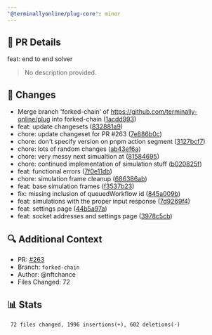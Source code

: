 ```yaml
---
'@terminallyonline/plug-core': minor
---
```


## 🔄 PR Details
feat: end to end solver

> No description provided.

## 📝 Changes
- Merge branch 'forked-chain' of https://github.com/terminally-online/plug into forked-chain ([1acdd993](https://github.com/Terminally-Online/plug/commit/1acdd99330b5dd8d7d81d50051f1ff873d3b7a19))
- feat: update changesets ([832881a9](https://github.com/Terminally-Online/plug/commit/832881a90ce67980dd8a7794eb83d1b20f2c49d7))
- chore: update changeset for PR #263 ([7e886b0c](https://github.com/Terminally-Online/plug/commit/7e886b0cfd2642fceaad46c47c7e976d47d6385a))
- chore: don't specify version on pnpm action segment ([3127bcf7](https://github.com/Terminally-Online/plug/commit/3127bcf7fb9731748bb10233d3d14e33e330a1c2))
- chore: lots of random changes ([ab43ef6a](https://github.com/Terminally-Online/plug/commit/ab43ef6ac0c866715f7963f16d57dd473c207b70))
- chore: very messy next simualtion at ([81584695](https://github.com/Terminally-Online/plug/commit/81584695a374ec146eec855f3fb9bb033d39fbd5))
- chore: continued implementation of simulation stuff ([b020825f](https://github.com/Terminally-Online/plug/commit/b020825f0ddc667d229286136f6da2e75f2a9fbe))
- feat: functional errors ([7f0e11db](https://github.com/Terminally-Online/plug/commit/7f0e11dbf7c79509e9707acab9d47313dc85ce8b))
- chore: simulation frame cleanup ([686386ab](https://github.com/Terminally-Online/plug/commit/686386abbb0388a4c69131e5ada0079a2bc73fa2))
- feat: base simulation frames ([f3537b23](https://github.com/Terminally-Online/plug/commit/f3537b23b1599c0d7fd234a38bd6ec64a92aa43c))
- fix: missing inclusion of queuedWorkflow id ([845a009b](https://github.com/Terminally-Online/plug/commit/845a009b7c23ff35672b05553e8fa9072f3abd3e))
- feat: simulations with the proper input response ([7d9269f4](https://github.com/Terminally-Online/plug/commit/7d9269f4c3e2c7ac1ff5c0a0518b8c0ce88e42bd))
- feat: settings page ([44b5a97a](https://github.com/Terminally-Online/plug/commit/44b5a97a84673197024d806658c21f1cf020eddd))
- feat: socket addresses and settings page ([3978c5cb](https://github.com/Terminally-Online/plug/commit/3978c5cbca97b215d9489548880acba1252b4920))

## 🔍 Additional Context
- PR: [#263](https://github.com/Terminally-Online/plug/pull/263)
- Branch: `forked-chain`
- Author: @nftchance
- Files Changed: 72

## 📊 Stats
```diff
 72 files changed, 1996 insertions(+), 602 deletions(-)
```
